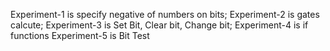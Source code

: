 Experiment-1 is specify negative of numbers on bits;
Experiment-2 is gates calcute;
Experiment-3 is Set Bit, Clear bit, Change bit;
Experiment-4 is if functions
Experiment-5 is Bit Test
